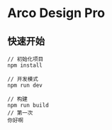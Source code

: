 # Arco Design Pro

## 快速开始

```
// 初始化项目
npm install

// 开发模式
npm run dev

// 构建
npm run build
// 第一次
你好啊
